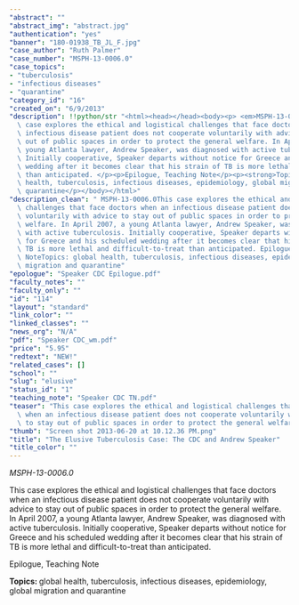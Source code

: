 ```yaml
---
"abstract": ""
"abstract_img": "abstract.jpg"
"authentication": "yes"
"banner": "180-01938_TB_JL_F.jpg"
"case_author": "Ruth Palmer"
"case_number": "MSPH-13-0006.0"
"case_topics":
- "tuberculosis"
- "infectious diseases"
- "quarantine"
"category_id": "16"
"created_on": "6/9/2013"
"description": !!python/str "<html><head></head><body><p> <em>MSPH-13-0006.0</em></p><p>This\
  \ case explores the ethical and logistical challenges that face doctors when an\
  \ infectious disease patient does not cooperate voluntarily with advice to stay\
  \ out of public spaces in order to protect the general welfare. In April 2007, a\
  \ young Atlanta lawyer, Andrew Speaker, was diagnosed with active tuberculosis.\
  \ Initially cooperative, Speaker departs without notice for Greece and his scheduled\
  \ wedding after it becomes clear that his strain of TB is more lethal and difficult-to-treat\
  \ than anticipated. </p><p>Epilogue, Teaching Note</p><p><strong>Topics: </strong>global\
  \ health, tuberculosis, infectious diseases, epidemiology, global migration and\
  \ quarantine</p></body></html>"
"description_clean": " MSPH-13-0006.0This case explores the ethical and logistical\
  \ challenges that face doctors when an infectious disease patient does not cooperate\
  \ voluntarily with advice to stay out of public spaces in order to protect the general\
  \ welfare. In April 2007, a young Atlanta lawyer, Andrew Speaker, was diagnosed\
  \ with active tuberculosis. Initially cooperative, Speaker departs without notice\
  \ for Greece and his scheduled wedding after it becomes clear that his strain of\
  \ TB is more lethal and difficult-to-treat than anticipated. Epilogue, Teaching\
  \ NoteTopics: global health, tuberculosis, infectious diseases, epidemiology, global\
  \ migration and quarantine"
"epologue": "Speaker CDC Epilogue.pdf"
"faculty_notes": ""
"faculty_only": ""
"id": "114"
"layout": "standard"
"link_color": ""
"linked_classes": ""
"news_org": "N/A"
"pdf": "Speaker CDC_wm.pdf"
"price": "5.95"
"redtext": "NEW!"
"related_cases": []
"school": ""
"slug": "elusive"
"status_id": "1"
"teaching_note": "Speaker CDC TN.pdf"
"teaser": "This case explores the ethical and logistical challenges that face doctors\
  \ when an infectious disease patient does not cooperate voluntarily with advice\
  \ to stay out of public spaces in order to protect the general welfare."
"thumb": "Screen shot 2013-06-20 at 10.12.36 PM.png"
"title": "The Elusive Tuberculosis Case: The CDC and Andrew Speaker"
"title_color": ""
---
```

<html><head></head><body><p> <em>MSPH-13-0006.0</em></p><p>This case explores the ethical and logistical challenges that face doctors when an infectious disease patient does not cooperate voluntarily with advice to stay out of public spaces in order to protect the general welfare. In April 2007, a young Atlanta lawyer, Andrew Speaker, was diagnosed with active tuberculosis. Initially cooperative, Speaker departs without notice for Greece and his scheduled wedding after it becomes clear that his strain of TB is more lethal and difficult-to-treat than anticipated. </p><p>Epilogue, Teaching Note</p><p><strong>Topics: </strong>global health, tuberculosis, infectious diseases, epidemiology, global migration and quarantine</p></body></html>

